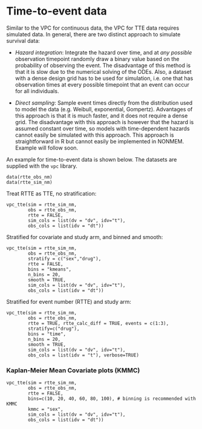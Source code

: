 # Time-to-event data

Similar to the VPC for continuous data, the VPC for TTE data requires simulated data. In general, there are two distinct approach to simulate survival data:

- *Hazard integration*: Integrate the hazard over time, and at *any possible* observation timepoint randomly draw a binary value based on the probability of observing the event. The disadvantage of this method is that it is slow due to the numerical solving of the ODEs. Also, a dataset with a dense design grid has to be used for simulation, i.e. one that has observation times at every possible timepoint that an event can occur for all individuals.

- *Direct sampling*: Sample event times directly from the distribution used to model the data (e.g. Weibull, exponential, Gompertz). Advantages of this approach is that it is much faster, and it does not require a dense grid. The disadvantage with this approach is however that the hazard is assumed constant over time, so models with time-dependent hazards cannot easily be simulated with this approach. This approach is straightforward in R but cannot easily be implemented in NONMEM. Example will follow soon.

An example for time-to-event data is shown below. The datasets are supplied with the `vpc` library.

    data(rtte_obs_nm)
    data(rtte_sim_nm)

Treat RTTE as TTE, no stratification:

    vpc_tte(sim = rtte_sim_nm,
            obs = rtte_obs_nm,
            rtte = FALSE,
            sim_cols = list(dv = "dv", idv="t"),
            obs_cols = list(idv = "dt"))

Stratified for covariate and study arm, and binned and smooth:

    vpc_tte(sim = rtte_sim_nm,
            obs = rtte_obs_nm,
            stratify = c("sex","drug"),
            rtte = FALSE,
            bins = "kmeans",
            n_bins = 20,
            smooth = TRUE,
            sim_cols = list(dv = "dv", idv="t"),
            obs_cols = list(idv = "dt"))

Stratified for event number (RTTE) and study arm:

    vpc_tte(sim = rtte_sim_nm,
            obs = rtte_obs_nm,
            rtte = TRUE, rtte_calc_diff = TRUE, events = c(1:3),
            stratify=c("drug"),
            bins = "time",
            n_bins = 20,
            smooth = TRUE,
            sim_cols = list(dv = "dv", idv="t"),
            obs_cols = list(idv = "t"), verbose=TRUE)

### Kaplan-Meier Mean Covariate plots (KMMC)

    vpc_tte(sim = rtte_sim_nm,
            obs = rtte_obs_nm,
            rtte = FALSE,
            bins=c(10, 20, 40, 60, 80, 100), # binning is recommended with KMMC
            kmmc = "sex",
            sim_cols = list(dv = "dv", idv="t"),
            obs_cols = list(idv = "dt"))
